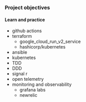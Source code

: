 ### Project objectives
#### Learn and practice
- github actions
- terraform
  - google_cloud_run_v2_service
  - hashicorp/kubernetes
- ansible
- kubernetes
- TDD
- DDD
- signal r
- open telemetry
- monitoring and observability
  - grafana labs
  - newrelic